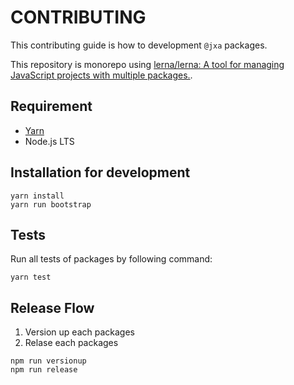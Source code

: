 # CONTRIBUTING

This contributing guide is how to development `@jxa` packages.

This repository is monorepo using [lerna/lerna: A tool for managing JavaScript projects with multiple packages.](https://github.com/lerna/lerna).

## Requirement

- [Yarn](https://yarnpkg.com/docs/install)
- Node.js LTS

## Installation for development

```shell-session
yarn install
yarn run bootstrap
```

## Tests

Run all tests of packages by following command:

```shell-session
yarn test
```

## Release Flow

1. Version up each packages
2. Relase each packages

```
npm run versionup
npm run release
```